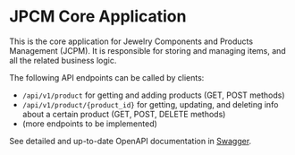 # JPCM Core Application

This is the core application for Jewelry Components and Products Management (JCPM).
It is responsible for storing and managing items, and all the related business logic.

The following API endpoints can be called by clients:
* ```/api/v1/product``` for getting and adding products (GET, POST methods)
* ```/api/v1/product/{product_id}``` for getting, updating, and deleting info about 
a certain product (GET, POST, DELETE methods)
* (more endpoints to be implemented)

See detailed and up-to-date OpenAPI documentation in [Swagger](http://localhost:8080/api/v1/docs/swagger.html). 